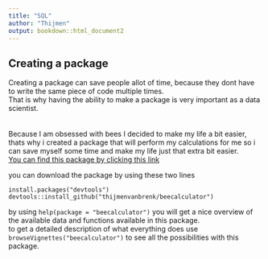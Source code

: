 ```yaml
---
title: "SQL"
author: "Thijmen"
output: bookdown::html_document2
---
```


## Creating a package

Creating a package can save people allot of time, because they dont have to write the same piece of code multiple times.        
That is why having the ability to make a package is very important as a data scientist.       
<br>        
Because I am obsessed with bees I decided to make my life a bit easier, thats why i created a package that will perform my calculations for me so i can save myself some time and make my life just that extra bit easier.       
[You can find this package by clicking this link](https://github.com/thijmenvanbrenk/beecalculator)       

you can download the package by using these two lines

`install.packages("devtools")`       
`devtools::install_github("thijmenvanbrenk/beecalculator")`

by using `help(package = "beecalculator")` you will get a nice overview of the available data and functions available in this package.        
to get a detailed description of what everything does use `browseVignettes("beecalculator")` to see all the possibilities with this package.
